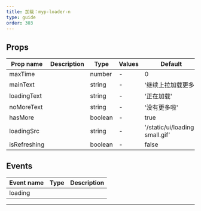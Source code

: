 ```yaml
---
title: 加载：myp-loader-n
type: guide
order: 303
---
```


## Props

| Prop name    | Description | Type    | Values | Default                        |
| ------------ | ----------- | ------- | ------ | ------------------------------ |
| maxTime      |             | number  | -      | 0                              |
| mainText     |             | string  | -      | '继续上拉加载更多'             |
| loadingText  |             | string  | -      | '正在加载'                     |
| noMoreText   |             | string  | -      | '没有更多啦'                   |
| hasMore      |             | boolean | -      | true                           |
| loadingSrc   |             | string  | -      | '/static/ui/loading-small.gif' |
| isRefreshing |             | boolean | -      | false                          |

## Events

| Event name | Type | Description |
| ---------- | ---- | ----------- |
| loading    |      |

---


